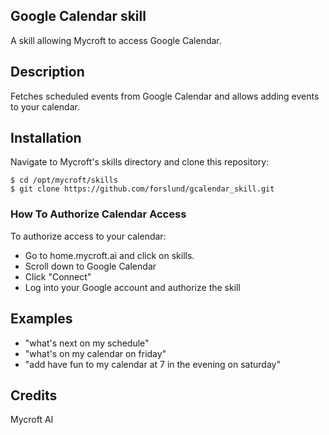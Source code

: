 ## Google Calendar skill
A skill allowing Mycroft to access Google Calendar.

## Description 
Fetches scheduled events from Google Calendar and allows adding events to your calendar.

## Installation
Navigate to Mycroft's skills directory and clone this repository:

    $ cd /opt/mycroft/skills
    $ git clone https://github.com/forslund/gcalendar_skill.git

### How To Authorize Calendar Access
To authorize access to your calendar: 
- Go to home.mycroft.ai and click on skills.
- Scroll down to Google Calendar
- Click "Connect"
- Log into your Google account and authorize the skill 

## Examples 
* "what's next on my schedule"
* "what's on my calendar on friday"
* "add have fun to my calendar at 7 in the evening on saturday"

## Credits 
Mycroft AI
